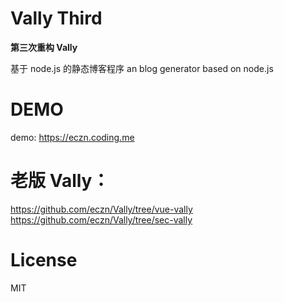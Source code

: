 # Vally Third 

**第三次重构 Vally**

基于 node.js 的静态博客程序 
an blog generator based on node.js

# DEMO 
demo: https://eczn.coding.me  

# 老版 Vally： 
https://github.com/eczn/Vally/tree/vue-vally 
https://github.com/eczn/Vally/tree/sec-vally 

# License
MIT
